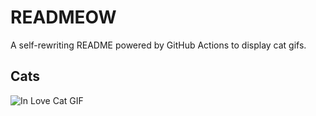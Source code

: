 # READMEOW

A self-rewriting README powered by GitHub Actions to display cat gifs.

## Cats

![In Love Cat GIF](https://media2.giphy.com/media/v1.Y2lkPTlhY2QwMmRhaW5seDV6OTZ0aGpyajk5ZG9wcDV3dmFhbGlxbHpwNWxpY2Vvc3k2NSZlcD12MV9naWZzX3NlYXJjaCZjdD1n/MDJ9IbxxvDUQM/200.gif)
